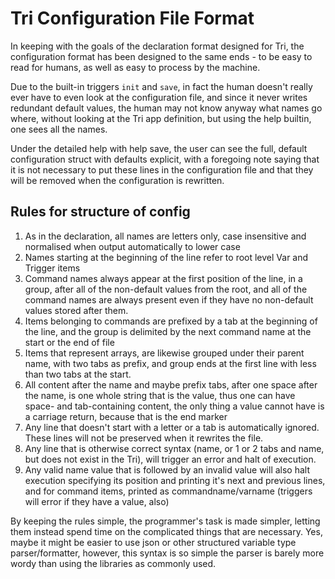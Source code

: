 # Tri Configuration File Format

In keeping with the goals of the declaration format designed for Tri, the configuration format has been designed to the same ends - to be easy to read for humans, as well as easy to process by the machine. 

Due to the built-in triggers `init` and `save`, in fact the human doesn't really ever have to even look at the configuration file, and since it never writes redundant default values, the human may not know anyway what names go where, without looking at the Tri app definition, but using the help builtin, one sees all the names.

Under the detailed help with help save, the user can see the full, default configuration struct with defaults explicit, with a foregoing note saying that it is not necessary to put these lines in the configuration file and that they will be removed when the configuration is rewritten.

## Rules for structure of config

1. As in the declaration, all names are letters only, case insensitive and normalised when output automatically to lower case
2. Names starting at the beginning of the line refer to root level Var and Trigger items
3. Command names always appear at the first position of the line, in a group, after all of the non-default values from the root, and all of the command names are always present even if they have no non-default values stored after them.
4. Items belonging to commands are prefixed by a tab at the beginning of the line, and the group is delimited by the next command name at the start or the end of file
5. Items that represent arrays, are likewise grouped under their parent name, with two tabs as prefix, and group ends at the first line with less than two tabs at the start.
6. All content after the name and maybe prefix tabs, after one space after the name, is one whole string that is the value, thus one can have space- and tab-containing content, the only thing a value cannot have is a carriage return, because that is the end marker
7. Any line that doesn't start with a letter or a tab is automatically ignored. These lines will not be preserved when it rewrites the file. 
8. Any line that is otherwise correct syntax (name, or 1 or 2 tabs and name, but does not exist in the Tri), will trigger an error and halt of execution.
9. Any valid name value that is followed by an invalid value will also halt execution specifying its position and printing it's next and previous lines, and for command items, printed as commandname/varname (triggers will error if they have a value, also)

By keeping the rules simple, the programmer's task is made simpler, letting them instead spend time on the complicated things that are necessary. Yes, maybe it might be easier to use json or other structured variable type parser/formatter, however, this syntax is so simple the parser is barely more wordy than using the libraries as commonly used.